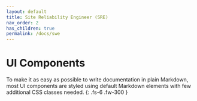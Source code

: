 ```yaml
---
layout: default
title: Site Reliability Engineer (SRE)
nav_order: 2
has_children: true
permalink: /docs/swe
---
```


# UI Components

To make it as easy as possible to write documentation in plain Markdown, most UI components are styled using default Markdown elements with few additional CSS classes needed.
{: .fs-6 .fw-300 }